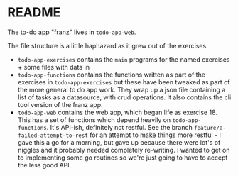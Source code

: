 # README

The to-do app "franz" lives in `todo-app-web`.

The file structure is a little haphazard as it grew out of the exercises.
- `todo-app-exercises` contains the `main` programs for the named exercises + some files with data in
- `todo-app-functions` contains the functions written as part of the exercises in `todo-app-exercises` but these have been tweaked as part of the more general to do app work.
They wrap up a json file containing a list of tasks as a datasource, with crud operations.
It also contains the cli tool version of the franz app.
- `todo-app-web` contains the web app, which began life as exercise 18.
This has a set of functions which depend heavily on `todo-app-functions`.
It's API-ish, definitely not restful. See the branch `feature/a-failed-attempt-to-rest` for an attempt to make things more restful -
I gave this a go for a morning, but gave up because there were lot's of niggles and it probably needed completely re-writing.
I wanted to get on to implementing some go routines so we're just going to have to accept the less good API.